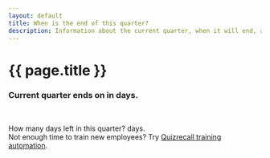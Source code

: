 ```yaml
---
layout: default
title: When is the end of this quarter?
description: Information about the current quarter, when it will end, and how many days are left.
---
```


<h1>{{ page.title }}</h1>

<h3>Current quarter <b id='quarterName'></b> ends on <b id='quarterEnd'></b> in <b id="daysLeft"></b> days.</h3>
<br>

How many days left in this quarter? <b id="daysLeft2"></b> days.<br>
Not enough time to train new employees? Try <a href="https://quizrecall.com">Quizrecall training automation</a>.

<!-- <p><img src="https://raw.githubusercontent.com/vackosar/vackosar.github.io/master/images/quarters.svg" alt="quarters visualization" style="max-width: 300px"/></p> -->

<script>

    document.getElementById('quarterName').innerText = 'Q' + getQuarter().toString();
    document.getElementById('quarterEnd').innerText = getQEnd().toLocaleDateString();
    document.getElementById('daysLeft').innerText = daysLeftInQuarter().toString();
    document.getElementById('daysLeft2').innerText = daysLeftInQuarter().toString();

    function getQuarter(d) {
      d = d || new Date();
      var m = Math.floor(d.getMonth()/3) + 1;
      return m > 4? m - 4 : m;
    }
    
    function getQEnd(d) {
      d = d || new Date();
      var qEnd = new Date(d);
      qEnd.setMonth(qEnd.getMonth() + 3 - qEnd.getMonth() % 3, 0);
      qEnd.setHours(0);
      qEnd.setMinutes(0);
      qEnd.setSeconds(0);
      return qEnd;
    }
    
    function daysLeftInQuarter(d) {
      d = d || new Date();
      var qEnd = getQEnd(d);
      return Math.floor((qEnd - d) / 8.64e7);
    }
    
</script>




